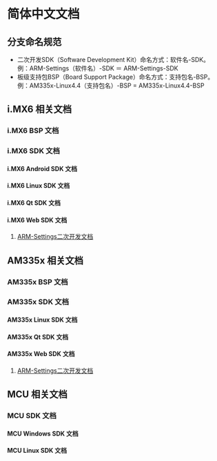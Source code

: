 # 简体中文文档

## 分支命名规范

* 二次开发SDK（Software Development Kit）命名方式：软件名-SDK。  
例：ARM-Settings（软件名）-SDK ＝ ARM-Settings-SDK
* 板级支持包BSP（Board Support Package）命名方式：支持包名-BSP。  
例：AM335x-Linux4.4（支持包名）-BSP = AM335x-Linux4.4-BSP

## i.MX6 相关文档

### i.MX6 BSP 文档

### i.MX6 SDK 文档

#### i.MX6 Android SDK 文档

#### i.MX6 Linux SDK 文档

#### i.MX6 Qt SDK 文档

#### i.MX6 Web SDK 文档

1. [ARM-Settings二次开发文档](https://github.com/AplexOS/zh-cmn-Hans/tree/ARM-Settings-SDK)

## AM335x 相关文档

### AM335x BSP 文档

### AM335x SDK 文档

#### AM335x Linux SDK 文档

#### AM335x Qt SDK 文档

#### AM335x Web SDK 文档

1. [ARM-Settings二次开发文档](https://github.com/AplexOS/zh-cmn-Hans/tree/ARM-Settings-SDK)

## MCU 相关文档

### MCU SDK 文档

#### MCU Windows SDK 文档

#### MCU Linux SDK 文档


